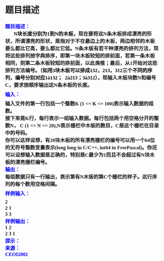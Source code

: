 # 题目描述


<h3>
<p style="text-align:left;margin-top:0pt;margin-bottom:0pt;" class="p0">
<span style="color:#0000FF;font-family:&#34;font-size:18pt;font-weight:bold;mso-spacerun:&#34;">题目描述：</span><span style="color:#0000FF;font-family:&#34;font-size:18pt;font-weight:bold;mso-spacerun:&#34;"><!--?xml:namespace prefix = o ns = "urn:schemas-microsoft-com:office:office" /--><o:p></o:p></span> 
</p>
<p style="text-indent:21pt;margin-top:0pt;margin-bottom:0pt;" class="p0">
<span style="color:#000000;font-family:&#34;font-size:10.5pt;mso-spacerun:&#34;">N<span style="font-family:宋体;">块长度分别为</span><span style="font-family:&#39;Times New Roman&#39;;">1</span><span style="font-family:宋体;">到</span><span style="font-family:&#39;Times New Roman&#39;;">N</span><span style="font-family:宋体;">的木板，</span></span><span style="font-family:&#34;font-size:10.5pt;mso-spacerun:&#34;">现在要将这</span><span style="font-family:&#34;font-size:10.5pt;mso-spacerun:&#34;">N</span><span style="font-family:&#34;font-size:10.5pt;mso-spacerun:&#34;">条木板排成漂亮的形状，所谓漂亮的形状，是指对于不在最边上的木板，两边相邻的木板要么都比它高，要么都比它低。</span><span style="font-family:&#34;font-size:10.5pt;mso-spacerun:&#34;">N</span><span style="font-family:&#34;font-size:10.5pt;mso-spacerun:&#34;">条木板有若干种漂亮的排列方法，现将这些排列按字典排序，即第一块木板较短的排前面，若第一条木板相同，则第二条木板较短的排前面，以此类推；最后，从</span><span style="font-family:&#34;font-size:10.5pt;mso-spacerun:&#34;">1</span><span style="font-family:&#34;font-size:10.5pt;mso-spacerun:&#34;">开始对这些排列方法编号。</span><span style="color:#000000;font-family:&#34;font-size:10.5pt;mso-spacerun:&#34;">（如用<span style="font-family:&#39;Times New Roman&#39;;">3</span><span style="font-family:宋体;">块木板可以排成</span><span style="font-family:&#39;Times New Roman&#39;;">132</span><span style="font-family:宋体;">，</span><span style="font-family:&#39;Times New Roman&#39;;">213</span><span style="font-family:宋体;">，</span><span style="font-family:&#39;Times New Roman&#39;;">312</span><span style="font-family:宋体;">三个不同的序列，编号分别对应</span><span style="font-family:&#39;Times New Roman&#39;;">1</span></span><span style="color:#000000;font-family:&#34;font-size:10.5pt;mso-spacerun:&#34;">à</span><span style="color:#000000;font-family:&#34;font-size:10.5pt;mso-spacerun:&#34;">132<span style="font-family:宋体;">；  </span><span style="font-family:&#39;Times New Roman&#39;;">2</span></span><span style="color:#000000;font-family:&#34;font-size:10.5pt;mso-spacerun:&#34;">à</span><span style="color:#000000;font-family:&#34;font-size:10.5pt;mso-spacerun:&#34;">213<span style="font-family:宋体;">；</span><span style="font-family:&#39;Times New Roman&#39;;">3</span></span><span style="color:#000000;font-family:&#34;font-size:10.5pt;mso-spacerun:&#34;">à</span><span style="color:#000000;font-family:&#34;font-size:10.5pt;mso-spacerun:&#34;">312<span style="font-family:宋体;">），</span></span><span style="font-family:&#34;font-size:10.5pt;mso-spacerun:&#34;">现输入木板块数</span><span style="font-family:&#34;font-size:10.5pt;mso-spacerun:&#34;">N</span><span style="font-family:&#34;font-size:10.5pt;mso-spacerun:&#34;">和编号</span><span style="font-family:&#34;font-size:10.5pt;mso-spacerun:&#34;">C</span><span style="font-family:&#34;font-size:10.5pt;mso-spacerun:&#34;">，要求按顺序输出这</span><span style="font-family:&#34;font-size:10.5pt;mso-spacerun:&#34;">N</span><span style="font-family:&#34;font-size:10.5pt;mso-spacerun:&#34;">条木板的长度。</span><span style="font-family:&#34;font-size:10.5pt;mso-spacerun:&#34;"><o:p></o:p></span> 
</p>
<p style="text-align:left;margin-top:5pt;margin-bottom:5pt;" class="p0">
<span style="color:#0000FF;font-family:&#34;font-size:18pt;font-weight:bold;mso-spacerun:&#34;">输入：</span><span style="color:#0000FF;font-family:&#34;font-size:18pt;font-weight:bold;mso-spacerun:&#34;"><o:p></o:p></span> 
</p>
<p style="text-align:left;margin-top:0pt;margin-bottom:0pt;" class="p0">
<span style="font-family:&#34;font-size:12pt;mso-spacerun:&#34;">输入文件的第一行包括一个整数<span style="font-family:&#39;Times New Roman&#39;;">K</span></span><span style="font-family:&#34;font-size:12pt;mso-spacerun:&#34;"> (1 &lt;= K &lt;= 100)</span><span style="font-family:&#34;font-size:12pt;mso-spacerun:&#34;">表示输入数据的组数。</span><span style="font-family:&#34;font-size:12pt;mso-spacerun:&#34;"><o:p></o:p></span> 
</p>
<p style="text-align:left;margin-top:0pt;margin-bottom:0pt;" class="p0">
<span style="font-family:&#34;font-size:12pt;mso-spacerun:&#34;">接下来是<span style="font-family:&#39;Times New Roman&#39;;">K</span><span style="font-family:宋体;">行，每行表示一组输入数据。每行包括两个用空格分开的整数</span></span><span style="font-family:&#34;font-size:12pt;mso-spacerun:&#34;">N</span><span style="font-family:&#34;font-size:12pt;mso-spacerun:&#34;">，</span><span style="font-family:&#34;font-size:12pt;mso-spacerun:&#34;"> C (1 &lt;= N &lt;= 20),</span><span style="font-family:&#34;font-size:12pt;mso-spacerun:&#34;">N<span style="font-family:宋体;">表示栅栏中木板的数目，</span><span style="font-family:&#39;Times New Roman&#39;;">C</span><span style="font-family:宋体;">是这个栅栏在目录中的号码。</span></span><span style="font-family:&#34;font-size:12pt;mso-spacerun:&#34;"><o:p></o:p></span> 
</p>
<p style="text-align:left;margin-top:0pt;margin-bottom:0pt;" class="p0">
<span style="font-family:&#34;font-size:12pt;mso-spacerun:&#34;">你可以这样设想，有<span style="font-family:&#39;Times New Roman&#39;;">20</span><span style="font-family:宋体;">块木板的所有漂亮栅栏的编号可以用一个</span><span style="font-family:&#39;Times New Roman&#39;;">64</span><span style="font-family:宋体;">位的无符号整数变量表示</span></span><span style="font-family:&#34;font-size:12pt;mso-spacerun:&#34;">(long long in C/C++, int64 in FreePascal)</span><span style="font-family:&#34;font-size:12pt;mso-spacerun:&#34;">。你还可以设想输入数据是正确的，特别是<span style="font-family:&#39;Times New Roman&#39;;">C</span><span style="font-family:宋体;">最少为</span><span style="font-family:&#39;Times New Roman&#39;;">1</span><span style="font-family:宋体;">而且不会超过有</span><span style="font-family:&#39;Times New Roman&#39;;">N</span><span style="font-family:宋体;">块木板的漂亮栅栏编号。</span></span><span style="font-family:&#34;font-size:12pt;mso-spacerun:&#34;"><br/>
</span><span style="font-family:&#34;font-size:12pt;mso-spacerun:&#34;"><o:p></o:p></span> 
</p>
<p style="text-align:left;margin-top:0pt;margin-bottom:0pt;" class="p0">
<span style="color:#0000FF;font-family:&#34;font-size:18pt;font-weight:bold;mso-spacerun:&#34;">输出：</span><span style="color:#0000FF;font-family:&#34;font-size:18pt;font-weight:bold;mso-spacerun:&#34;"><o:p></o:p></span> 
</p>
<p style="text-align:left;margin-top:0pt;margin-bottom:0pt;" class="p0">
<span style="font-family:&#34;font-size:12pt;mso-spacerun:&#34;">每组数据只有一行输出，表示第有<span style="font-family:&#39;Times New Roman&#39;;">N</span><span style="font-family:宋体;">木板的第</span><span style="font-family:&#39;Times New Roman&#39;;">C</span><span style="font-family:宋体;">个栅栏的样子。这行序列的每个数用空格间隔。</span></span><span style="font-family:&#34;font-size:12pt;mso-spacerun:&#34;"><o:p></o:p></span> 
</p>
<p style="text-align:left;margin-top:5pt;margin-bottom:5pt;" class="p0">
<span style="color:#0000FF;font-family:&#34;font-size:18pt;font-weight:bold;mso-spacerun:&#34;">样例输入：</span><span style="color:#0000FF;font-family:&#34;font-size:18pt;font-weight:bold;mso-spacerun:&#34;"><o:p></o:p></span> 
</p>
<p style="text-align:left;margin-top:0pt;margin-bottom:0pt;" class="p0">
<span style="font-family:&#34;font-size:12pt;mso-spacerun:&#34;">2</span><span style="font-family:&#34;font-size:12pt;mso-spacerun:&#34;"><o:p></o:p></span> 
</p>
<p style="text-align:left;margin-top:0pt;margin-bottom:0pt;" class="p0">
<span style="font-family:&#34;font-size:12pt;mso-spacerun:&#34;">2 1</span><span style="font-family:&#34;font-size:12pt;mso-spacerun:&#34;"><o:p></o:p></span> 
</p>
<p style="text-align:left;margin-top:0pt;margin-bottom:0pt;" class="p0">
<span style="font-family:&#34;font-size:12pt;mso-spacerun:&#34;">3 3</span><span style="font-family:&#34;font-size:12pt;mso-spacerun:&#34;"><o:p></o:p></span> 
</p>
<p style="text-align:left;margin-top:0pt;margin-bottom:0pt;" class="p0">
<span style="color:#0000FF;font-family:&#34;font-size:18pt;font-weight:bold;mso-spacerun:&#34;">样例输出：</span><span style="color:#0000FF;font-family:&#34;font-size:18pt;font-weight:bold;mso-spacerun:&#34;"><o:p></o:p></span> 
</p>
<p style="text-align:left;margin-top:0pt;margin-bottom:0pt;" class="p0">
<span style="font-family:&#34;font-size:12pt;mso-spacerun:&#34;">1 2</span><span style="font-family:&#34;font-size:12pt;mso-spacerun:&#34;"><o:p></o:p></span> 
</p>
<p style="text-align:left;margin-top:0pt;margin-bottom:0pt;" class="p0">
<span style="font-family:&#34;font-size:12pt;mso-spacerun:&#34;">2 3 1</span> 
</p>
<p style="text-align:left;margin-top:0pt;margin-bottom:0pt;" class="p0">
<span style="font-family:&#34;font-size:12pt;mso-spacerun:&#34;"><span style="color:#0000FF;font-family:&#34;font-size:18pt;font-weight:bold;mso-spacerun:&#34;">提示：</span></span> 
</p>
<p style="text-align:left;margin-top:0pt;margin-bottom:0pt;" class="p0">
<span style="font-family:&#34;font-size:12pt;mso-spacerun:&#34;"><span style="color:#0000FF;font-family:&#34;font-size:18pt;font-weight:bold;mso-spacerun:&#34;"><span style="font-family:&#34;font-size:12pt;mso-spacerun:&#34;"></span></span></span> 
</p>
<p style="text-align:left;margin-top:0pt;margin-bottom:0pt;" class="p0">
<span style="font-family:&#34;font-size:12pt;mso-spacerun:&#34;"><span style="color:#0000FF;font-family:&#34;font-size:18pt;font-weight:bold;mso-spacerun:&#34;">来源：</span></span> 
</p>
<p style="text-align:left;margin-top:0pt;margin-bottom:0pt;" class="p0">
<span style="font-family:&#34;font-size:12pt;mso-spacerun:&#34;"><span style="color:#0000FF;font-family:&#34;font-size:18pt;font-weight:bold;mso-spacerun:&#34;"><span style="font-family:&#34;font-size:12pt;mso-spacerun:&#34;">CEOI2002</span></span></span> 
</p>
<!--EndFragment-->   
</h3>
